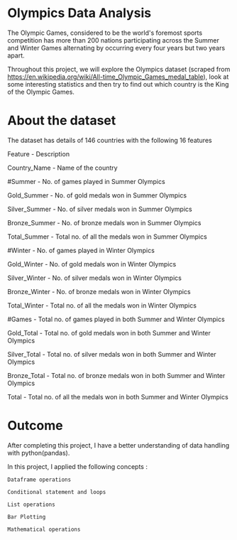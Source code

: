 # Olympics Data Analysis

The Olympic Games, considered to be the world's foremost sports competition has more than 200 nations participating across
the Summer and Winter Games alternating by occurring every four years but two years apart.

Throughout this project, we will explore the Olympics dataset
(scraped from https://en.wikipedia.org/wiki/All-time_Olympic_Games_medal_table),
look at some interesting statistics and then try to find out which country is the King of the Olympic Games.

# About the dataset

The dataset has details of 146 countries with the following 16 features

Feature 	 -  Description

Country_Name 	-  Name of the country

#Summer 	-  No. of games played in Summer Olympics

Gold_Summer 	-  No. of gold medals won in Summer Olympics

Silver_Summer 	-  No. of silver medals won in Summer Olympics

Bronze_Summer -  	No. of bronze medals won in Summer Olympics

Total_Summer 	-  Total no. of all the medals won in Summer Olympics

#Winter 	-  No. of games played in Winter Olympics

Gold_Winter 	-  No. of gold medals won in Winter Olympics

Silver_Winter 	-  No. of silver medals won in Winter Olympics

Bronze_Winter 	-  No. of bronze medals won in Winter Olympics

Total_Winter 	-  Total no. of all the medals won in Winter Olympics

#Games 	-  Total no. of games played in both Summer and Winter Olympics

Gold_Total 	-  Total no. of gold medals won in both Summer and Winter Olympics

Silver_Total 	-  Total no. of silver medals won in both Summer and Winter Olympics

Bronze_Total 	-  Total no. of bronze medals won in both Summer and Winter Olympics

Total 	-  Total no. of all the medals won in both Summer and Winter Olympics

# Outcome

After completing this project, I have a better understanding of data handling with python(pandas). 

In this project, I applied the following concepts :

    Dataframe operations

    Conditional statement and loops

    List operations

    Bar Plotting

    Mathematical operations
